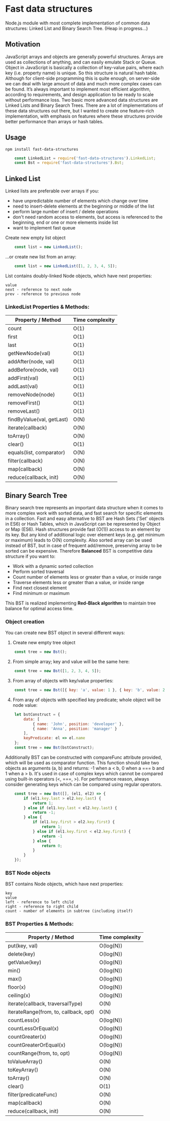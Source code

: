 Fast data structures
====================
Node.js module with most complete implementation of common data structures: Linked List and Binary Search Tree. (Heap in progress...)

Motivation
----------
JavaScript arrays and objects are generally powerful structures. Arrays are used as collections of anything, and can easily emulate Stack or Queue. Object in JavaScript is basically a collection of key-value pairs, where each key (i.e. property name) is unique. So this structure is natural hash table. Although for client-side programming this is quite enough, on server-side we can deal with large amount of data and much more complex cases can be found. It’s always important to implement most efficient algorithm, according to requirements, and design application to be ready to scale without performance loss. Two basic more advanced data structures are Linked Lists and Binary Search Trees. 
There are a lot of implementations of these data structures out there, but I wanted to create one feature-rich implementation, with emphasis on features where these structures provide better performance than arrays or hash tables.

Usage
-----
    npm install fast-data-structures

```js
    const LinkedList = require('fast-data-structures').LinkedList;
    const Bst = require('fast-data-structures').Bst;
```

Linked List
-----------
Linked lists are preferable over arrays if you:
- have unpredictable number of elements which change over time
- need to insert-delete elements at the beginning or middle of the list
- perform large number of insert / delete operations
- don't need random access to elements, but access is referenced to the beginning, end or one or more elements inside list
- want to implement fast queue

Create new empty list object
```js
    const list = new LinkedList();
```

...or create new list from an array:
```js
    const list = new LinkedList([1, 2, 3, 4, 5]);
```

List contains doubly-linked Node objects, which have next properties:

    value
    next - reference to next node
    prev - reference to previous node

### LinkedList Properties & Methods:

Property / Method        | Time complexity
------------------------ | ----
count                     | O(1)
first                     | O(1)
last                      | O(1)
getNewNode(val)           | O(1)
addAfter(node, val)       | O(1)
addBefore(node, val)      | O(1)
addFirst(val)             | O(1)
addLast(val)              | O(1)
removeNode(node)          | O(1)
removeFirst()             | O(1)
removeLast()              | O(1)
findByValue(val, getLast) | O(N)
iterate(callback)         | O(N)
toArray()                 | O(N)
clear()                   | O(1)
equals(list, comparator)  | O(N)
filter(callback)          | O(N)
map(callback)             | O(N)
reduce(callback, init)    | O(N)

Binary Search Tree
------------------
Binary search tree represents an important data structure when it comes to more complex work with sorted data, and fast search for specific elements in a collection. Fast and easy alternative to BST are Hash Sets ('Set' objects in ES6) or Hash Tables, which in JavaScript can be represented by Object or Map (ES6). Hash structures provide fast (O(1)) access to an element by its key. But any kind of additional logic over element keys (e.g. get minimum or maximum) leads to O(N) complexity. Also sorted array can be used instead of BST, but in case of frequent add/remove, preserving array to be sorted can be expensive.
Therefore **Balanced** BST is competitive data structure if you want to:
- Work with a dynamic sorted collection
- Perform sorted traversal
- Count number of elements less or greater than a value, or inside range
- Traverse elements less or greater than a value, or inside range
- Find next closest element
- Find minimum or maximum

This BST is realized implementing **Red-Black algorithm** to maintain tree balance for optimal access time.

### Object creation
You can create new BST object in several different ways:

1. Create new empty tree object
```js
    const tree = new Bst();
```

2. From simple array; key and value will be the same here:
```js
    const tree = new Bst([1, 2, 3, 4, 5]);
```

3. From array of objects with key/value properties:
```js
    const tree = new Bst([{ key: 'a', value: 1 }, { key: 'b', value: 2 }, { key: 'c', value: 3} ]);
```

4. From aray of objects with specified key predicate; whole object will be node value:
```js
    let bstConstruct = {
        data: [
            { name: 'John', position: 'developer' }, 
            { name: 'Anna', position: 'manager' }
        ],
        keyPredicate: el => el.name
    };
    const tree = new Bst(bstConstruct);
```

Additionally BST can be constructed with compareFunc attribute provided, which will be used as comparator function. This function should take two objects as arguments (a, b) and returns: -1 when a < b, 0 when a === b and 1 when a > b. It's used in case of complex keys which cannot be compared using built-in operators (<, ===, >). For performance reason, always consider generating keys which can be compared using regular operators. 
```js
    const tree = new Bst([], (el1, el2) => {
        if (el1.key.last > el2.key.last) {
            return 1;
        } else if (el1.key.last < el2.key.last) {
            return -1;
        } else {
            if (el1.key.first > el2.key.first) {
                return 1;
            } else if (el1.key.first < el2.key.first) {
                return -1
            } else {
                return 0;
            }
        }
    });
```

### BST Node objects
BST contains Node objects, which have next properties:

    key
    value
    left - reference to left child
    right - reference to right child
    count - number of elements in subtree (including itself)

### BST Properties & Methods:

Property / Method        | Time complexity
------------------------ | ----
put(key, val)             | O(log(N))
delete(key)               | O(log(N))
getValue(key)             | O(log(N))
min()                     | O(log(N))
max()                     | O(log(N))
floor(x)                  | O(log(N))
ceiling(x)                | O(log(N))
iterate(callback, traversalType)        | O(N)
iterateRange(from, to, callback, opt)   | O(N)
countLess(x)              | O(log(N))
countLessOrEqual(x)       | O(log(N))
countGreater(x)           | O(log(N))
countGreaterOrEqual(x)    | O(log(N))
countRange(from, to, opt) | O(log(N))
toValueArray()            | O(N)
toKeyArray()              | O(N)
toArray()                 | O(N)
clear()                   | O(1)
filter(predicateFunc)     | O(N)
map(callback)             | O(N)
reduce(callback, init)    | O(N)

